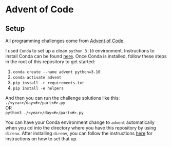 # Advent of Code

## Setup

All programming challenges come from [Advent of Code](https://adventofcode.com/).

I used `Conda` to set up a clean `python 3.10` environment. Instructions to install Conda can be found [here](https://docs.conda.io/projects/conda/en/latest/user-guide/install/index.html). Once Conda is installed, follow these steps in the root of this repository to get started:

1. `conda create --name advent python=3.10`
2. `conda activate advent`
3. `pip install -r requirements.txt`
4. `pip install -e helpers`

And then you can run the challenge solutions like this:\
`./<year>/day<#>/part<#>.py`\
OR\
`python3 ./<year>/day<#>/part<#>.py`

You can have your Conda environment change to `advent` automatically when you cd into the directory where you have this repository by using `direnv`. After installing `direnv`, you can follow the instructions [here](https://medium.com/@manishdixit1986/auto-switch-conda-env-per-directory-using-conda-direnv-in-linux-13c912da6520) for instructions on how to set that up.
